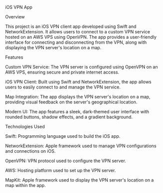 iOS VPN App

Overview

This project is an iOS VPN client app developed using Swift and NetworkExtension. It allows users to connect to a custom VPN service hosted on an AWS VPS using OpenVPN. The app provides a user-friendly interface for connecting and disconnecting from the VPN, along with displaying the VPN server's location on a map.

Features

Custom VPN Service: The VPN server is configured using OpenVPN on an AWS VPS, ensuring secure and private internet access.

iOS VPN Client: Built using Swift and NetworkExtension, the app allows users to easily connect to and manage the VPN service.

Map Integration: The app displays the VPN server's location on a map, providing visual feedback on the server's geographical location.

Modern UI: The app features a sleek, dark-themed user interface with rounded buttons, shadow effects, and a gradient background.

Technologies Used

Swift: Programming language used to build the iOS app.


NetworkExtension: Apple framework used to manage VPN configurations and connections on iOS.

OpenVPN: VPN protocol used to configure the VPN server.

AWS: Hosting platform used to set up the VPN server.

MapKit: Apple framework used to display the VPN server's location on a map within the app.
